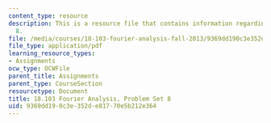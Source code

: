 ```yaml
---
content_type: resource
description: This is a resource file that contains information regarding problem set
  8.
file: /media/courses/18-103-fourier-analysis-fall-2013/9369dd190c3e352de81770e5b212e364_MIT18_103F13_pset8.pdf
file_type: application/pdf
learning_resource_types:
- Assignments
ocw_type: OCWFile
parent_title: Assignments
parent_type: CourseSection
resourcetype: Document
title: 18.103 Fourier Analysis, Problem Set 8
uid: 9369dd19-0c3e-352d-e817-70e5b212e364
---
```

